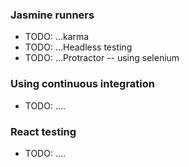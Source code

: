 ### Jasmine runners

* TODO: ...karma
* TODO: ...Headless testing
* TODO: ...Protractor -- using selenium

### Using continuous integration

* TODO: ....

### React testing 

* TODO: ....